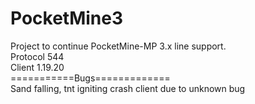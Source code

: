 # PocketMine3
Project to continue PocketMine-MP 3.x line support.<br>
Protocol 544<br>
Client 1.19.20<br>
===========Bugs=============<br>
Sand falling, tnt igniting crash client due to unknown bug
